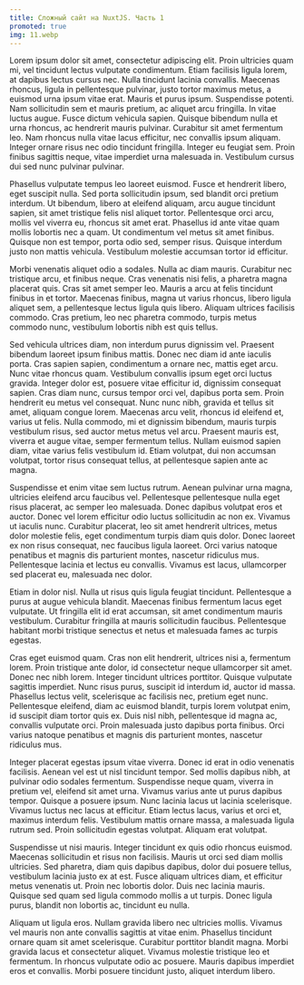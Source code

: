 ```yaml
---
title: Сложный сайт на NuxtJS. Часть 1
promoted: true
img: 11.webp
---
```


Lorem ipsum dolor sit amet, consectetur adipiscing elit. Proin ultricies quam mi, vel tincidunt lectus vulputate condimentum. Etiam facilisis ligula lorem, at dapibus lectus cursus nec. Nulla tincidunt lacinia convallis. Maecenas rhoncus, ligula in pellentesque pulvinar, justo tortor maximus metus, a euismod urna ipsum vitae erat. Mauris et purus ipsum. Suspendisse potenti. Nam sollicitudin sem et mauris pretium, ac aliquet arcu fringilla. In vitae luctus augue. Fusce dictum vehicula sapien. Quisque bibendum nulla et urna rhoncus, ac hendrerit mauris pulvinar. Curabitur sit amet fermentum leo. Nam rhoncus nulla vitae lacus efficitur, nec convallis ipsum aliquam. Integer ornare risus nec odio tincidunt fringilla. Integer eu feugiat sem. Proin finibus sagittis neque, vitae imperdiet urna malesuada in. Vestibulum cursus dui sed nunc pulvinar pulvinar.
<!--more-->
Phasellus vulputate tempus leo laoreet euismod. Fusce et hendrerit libero, eget suscipit nulla. Sed porta sollicitudin ipsum, sed blandit orci pretium interdum. Ut bibendum, libero at eleifend aliquam, arcu augue tincidunt sapien, sit amet tristique felis nisl aliquet tortor. Pellentesque orci arcu, mollis vel viverra eu, rhoncus sit amet erat. Phasellus id ante vitae quam mollis lobortis nec a quam. Ut condimentum vel metus sit amet finibus. Quisque non est tempor, porta odio sed, semper risus. Quisque interdum justo non mattis vehicula. Vestibulum molestie accumsan tortor id efficitur.

Morbi venenatis aliquet odio a sodales. Nulla ac diam mauris. Curabitur nec tristique arcu, et finibus neque. Cras venenatis nisi felis, a pharetra magna placerat quis. Cras sit amet semper leo. Mauris a arcu at felis tincidunt finibus in et tortor. Maecenas finibus, magna ut varius rhoncus, libero ligula aliquet sem, a pellentesque lectus ligula quis libero. Aliquam ultrices facilisis commodo. Cras pretium, leo nec pharetra commodo, turpis metus commodo nunc, vestibulum lobortis nibh est quis tellus.

Sed vehicula ultrices diam, non interdum purus dignissim vel. Praesent bibendum laoreet ipsum finibus mattis. Donec nec diam id ante iaculis porta. Cras sapien sapien, condimentum a ornare nec, mattis eget arcu. Nunc vitae rhoncus quam. Vestibulum convallis ipsum eget orci luctus gravida. Integer dolor est, posuere vitae efficitur id, dignissim consequat sapien. Cras diam nunc, cursus tempor orci vel, dapibus porta sem. Proin hendrerit eu metus vel consequat. Nunc nunc nibh, gravida et tellus sit amet, aliquam congue lorem. Maecenas arcu velit, rhoncus id eleifend et, varius ut felis. Nulla commodo, mi et dignissim bibendum, mauris turpis vestibulum risus, sed auctor metus metus vel arcu. Praesent mauris est, viverra et augue vitae, semper fermentum tellus. Nullam euismod sapien diam, vitae varius felis vestibulum id. Etiam volutpat, dui non accumsan volutpat, tortor risus consequat tellus, at pellentesque sapien ante ac magna.

Suspendisse et enim vitae sem luctus rutrum. Aenean pulvinar urna magna, ultricies eleifend arcu faucibus vel. Pellentesque pellentesque nulla eget risus placerat, ac semper leo malesuada. Donec dapibus volutpat eros et auctor. Donec vel lorem efficitur odio luctus sollicitudin ac non ex. Vivamus ut iaculis nunc. Curabitur placerat, leo sit amet hendrerit ultrices, metus dolor molestie felis, eget condimentum turpis diam quis dolor. Donec laoreet ex non risus consequat, nec faucibus ligula laoreet. Orci varius natoque penatibus et magnis dis parturient montes, nascetur ridiculus mus. Pellentesque lacinia et lectus eu convallis. Vivamus est lacus, ullamcorper sed placerat eu, malesuada nec dolor.

Etiam in dolor nisl. Nulla ut risus quis ligula feugiat tincidunt. Pellentesque a purus at augue vehicula blandit. Maecenas finibus fermentum lacus eget vulputate. Ut fringilla elit id erat accumsan, sit amet condimentum mauris vestibulum. Curabitur fringilla at mauris sollicitudin faucibus. Pellentesque habitant morbi tristique senectus et netus et malesuada fames ac turpis egestas.

Cras eget euismod quam. Cras non elit hendrerit, ultrices nisi a, fermentum lorem. Proin tristique ante dolor, id consectetur neque ullamcorper sit amet. Donec nec nibh lorem. Integer tincidunt ultrices porttitor. Quisque vulputate sagittis imperdiet. Nunc risus purus, suscipit id interdum id, auctor id massa. Phasellus lectus velit, scelerisque ac facilisis nec, pretium eget nunc. Pellentesque eleifend, diam ac euismod blandit, turpis lorem volutpat enim, id suscipit diam tortor quis ex. Duis nisl nibh, pellentesque id magna ac, convallis vulputate orci. Proin malesuada justo dapibus porta finibus. Orci varius natoque penatibus et magnis dis parturient montes, nascetur ridiculus mus.

Integer placerat egestas ipsum vitae viverra. Donec id erat in odio venenatis facilisis. Aenean vel est ut nisl tincidunt tempor. Sed mollis dapibus nibh, at pulvinar odio sodales fermentum. Suspendisse neque quam, viverra in pretium vel, eleifend sit amet urna. Vivamus varius ante ut purus dapibus tempor. Quisque a posuere ipsum. Nunc lacinia lacus ut lacinia scelerisque. Vivamus luctus nec lacus at efficitur. Etiam lectus lacus, varius et orci et, maximus interdum felis. Vestibulum mattis ornare massa, a malesuada ligula rutrum sed. Proin sollicitudin egestas volutpat. Aliquam erat volutpat.

Suspendisse ut nisi mauris. Integer tincidunt ex quis odio rhoncus euismod. Maecenas sollicitudin et risus non facilisis. Mauris ut orci sed diam mollis ultricies. Sed pharetra, diam quis dapibus dapibus, dolor dui posuere tellus, vestibulum lacinia justo ex at est. Fusce aliquam ultrices diam, et efficitur metus venenatis ut. Proin nec lobortis dolor. Duis nec lacinia mauris. Quisque sed quam sed ligula commodo mollis a ut turpis. Donec ligula purus, blandit non lobortis ac, tincidunt eu nulla.

Aliquam ut ligula eros. Nullam gravida libero nec ultricies mollis. Vivamus vel mauris non ante convallis sagittis at vitae enim. Phasellus tincidunt ornare quam sit amet scelerisque. Curabitur porttitor blandit magna. Morbi gravida lacus et consectetur aliquet. Vivamus molestie tristique leo et fermentum. In rhoncus vulputate odio ac posuere. Mauris dapibus imperdiet eros et convallis. Morbi posuere tincidunt justo, aliquet interdum libero.

